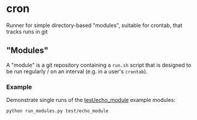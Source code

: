 # cron
Runner for simple directory-based "modules", suitable for crontab, that tracks runs in git

## "Modules"
A "module" is a git repository containing a `run.sh` script that is designed to be run regularly / on an interval (e.g. in a user's `crontab`).

### Example 
Demonstrate single runs of the [test/echo_module](test/echo_module) example modules:

```bash
python run_modules.py test/echo_module
```
